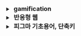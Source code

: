 <details>
    <summary><h3 style="display: inline; margin-left: 5px;">gamification</h3></summary>
    # CSS만을 사용해서 애니메이션 효과 없이, 단순히 여러 Layer로 스킨 입히기 기능 구현

## 개요

- 해당 기능을 구현하기 위해서 가장 간단하고 별도의 라이브러리를 설치하지 않고 하는 방법은 준비한 이미지를 CSS로 여러 Layer로 쌓는 방법이다.
- 하지만 만약 여기에 생동감을 주고 싶거나 애니메이션 효과를 주고 싶다면, anime.js나 GSAP를 써야 한다.
- GSAP를 추천하는 이유는, 해당 라이브러리는 구글, 페이스북등 많은 기업에서 실제로 쓰고 있는 라이브러리이고, 실제로 가장 널리 쓰이기 때문이다. 레퍼런스도 가장 많다.

---

## 1. 이미지 준비

### 이미지 형식 준비

- **PNG 형식**: 투명 배경을 지원하므로 옷 레이어링에 가장 적합
- **해상도**: 일반적으로 2x 해상도(레티나 디스플레이 지원)
- **파일 구조**:
  - 기본 캐릭터 이미지(body.png)
  - 각 의상 아이템별 투명 배경 이미지(hat.png, shirt.png, pants.png 등)

### 이미지 준비 시 고려사항

- 모든 이미지는 동일한 캔버스 크기를 유지해야 함
- 의상 아이템은 캐릭터 위에 올바르게 정렬되도록 위치 조정
- 각 의상 파츠는 캐릭터 신체의 같은 위치에 맞도록 제작

---

## 2. 폴더 구조 예시

```txt
src/
├── assets/
│   ├── character/
│   │   └── base.png
│   ├── hats/
│   │   ├── hat1.png
│   │   ├── hat2.png
│   │   └── ...
│   ├── shirts/
│   │   └── ...
│   └── pants/
│       └── ...
├── components/
│   ├── Character.js
│   ├── ItemSelector.js
│   └── ...
├── App.js
└── ...
```

## 3. 구현 단계

- 옷 아이템 데이터 구조 설정

```javascript
// src/data/items.js
export const items = {
  hats: [
    { id: "hat1", name: "모자 1", src: "/assets/hats/hat1.png" },
    { id: "hat2", name: "모자 2", src: "/assets/hats/hat2.png" },
    // ...
  ],
  shirts: [
    { id: "shirt1", name: "셔츠 1", src: "/assets/shirts/shirt1.png" },
    // ...
  ],
  pants: [
    // ...
  ],
};
```

- 캐릭터 컴포넌트 생성

```jsx
// src/components/Character.js
import React from "react";
import "./Character.css";

const Character = ({ selectedItems }) => {
  const { hat, shirt, pants } = selectedItems;

  return (
    <div className="character-container">
      <img
        src="/assets/character/base.png"
        className="character-base"
        alt="Character"
      />
      {hat && <img src={hat.src} className="character-hat" alt="Hat" />}
      {shirt && <img src={shirt.src} className="character-shirt" alt="Shirt" />}
      {pants && <img src={pants.src} className="character-pants" alt="Pants" />}
    </div>
  );
};

export default Character;
```

- CSS로 이미지 레이어링 설정

```css
/* src/components/Character.css */
.character-container {
  position: relative;
  width: 300px;
  height: 500px;
}

.character-base,
.character-hat,
.character-shirt,
.character-pants {
  position: absolute;
  top: 0;
  left: 0;
  width: 100%;
  height: 100%;
}

/* Z-index로 레이어 순서 조정 */
.character-base {
  z-index: 1;
}
.character-pants {
  z-index: 2;
}
.character-shirt {
  z-index: 3;
}
.character-hat {
  z-index: 4;
}
```

- 아이템 선택 컴포넌트 생성

```jsx
// src/components/ItemSelector.js
import React from "react";
import { items } from "../data/items";
import "./ItemSelector.css";

const ItemSelector = ({ category, onSelect }) => {
  return (
    <div className="item-selector">
      <h3>{category.charAt(0).toUpperCase() + category.slice(1)}</h3>
      <div className="items-grid">
        {items[category].map((item) => (
          <div
            key={item.id}
            className="item-option"
            onClick={() => onSelect(category, item)}
          >
            <img src={item.src} alt={item.name} />
          </div>
        ))}
      </div>
    </div>
  );
};

export default ItemSelector;
```

- 메인 App 컴포넌트에서 상태 관리(App.js가 아니라, 다른 컴포넌트여도 OK)

```jsx
// src/App.js
import React, { useState } from "react";
import Character from "./components/Character";
import ItemSelector from "./components/ItemSelector";
import "./App.css";

function App() {
  const [selectedItems, setSelectedItems] = useState({
    hat: null,
    shirt: null,
    pants: null,
  });

  const handleItemSelect = (category, item) => {
    setSelectedItems((prev) => ({
      ...prev,
      [category]: item,
    }));
  };

  return (
    <div className="app">
      <div className="character-view">
        <Character selectedItems={selectedItems} />
      </div>
      <div className="selectors">
        <ItemSelector category="hats" onSelect={handleItemSelect} />
        <ItemSelector category="shirts" onSelect={handleItemSelect} />
        <ItemSelector category="pants" onSelect={handleItemSelect} />
      </div>
    </div>
  );
}

export default App;
```

</details>

<details>
    <summary><h3 style="display: inline; margin-left: 5px;">반응형 웹</h3></summary>
    # 개요
- 대부분의 최신 웹 프로젝트는 "모바일 우선(Mobile-First)" 반응형 디자인을 채택한다.
	1. 먼저 모바일 화면에 최적화된 디자인을 만들고
	2. 미디어 쿼리를 사용해 화면이 커질 때 레이아웃을 확장
	3. 컴포넌트 기반 접근법으로 다양한 화면 크기에서 재사용 가능한 요소 설계

---

# calc()

```css
property: calc(expression);
```

예시)
위의 예시 `width: calc(50% - 20px);`가 사용된 실제 상황 :

```css
.card-container {
  display: flex;
  flex-wrap: wrap;
}

.card {
  width: calc(50% - 20px);
  margin: 0 10px 20px;
}
```

이 경우, 각 카드는:

- 컨테이너 너비의 50%를 차지하지만, 20픽셀을 뺀 크기.
- 왼쪽과 오른쪽에 각각 10픽셀의 마진이 있다(총 20픽셀).

이런 방식으로, 두 개의 카드가 완벽하게 한 줄에 맞게 배치된다. 카드 하나의 실제 차지하는 공간은 "너비 + 좌우 마진"이므로, `(50% - 20px) + 20px = 50%`가 된다. 두 카드를 합치면 정확히 컨테이너의 100% 너비를 차지하게 된다.

---

# clamp(), min(), max()

- `clamp` : 최솟값, 기본값, 최댓값을 지정하여 범위 내에서 크기를 자동 조절

```css
.container {
  width: clamp(300px, 80%, 1200px);
  /* 최소 300px, 기본적으로 80%, 최대 1200px */
}
```

- `min(), max()` : min은 제공된 값 중 더 작은 값을 선택, max()는 제공된 값중 더 큰 값을 선택 ```

```css
.column {
  width: min(600px, 50%);
  /* 600px과 50% 중 더 작은 값 */
}

.button {
  font-size: max(16px, 1vw);
  /* 16px과 1vw 중 더 큰 값 (텍스트가 너무 작아지지 않도록) */
}
```

---

# aspect-ratio

- 요소의 가로세로 비율을 유지

```css
.video-container {
  width: 100%;
  aspect-ratio: 16 / 9;
}

.profile-image {
  width: 100%;
  max-width: 300px;
  aspect-ratio: 1 / 1; /* 정사각형 */
}
```

</details>

<details>
    <summary><h3 style="display: inline; margin-left: 5px;">피그마 기초용어, 단축키</h3></summary>

    # 프레임, 레이어, Section

- Section > Frame (섹션은 프레임의 모임)
- 레이어 : 층
- Secion 하나가 곧 하나의 Page인것인가?

# 단축키

- ctrl+ D : 복제
- alt + G : 그룹화
- alt + ctrl + G : 그룹화 풀기
- shift + S : Seciont 묶어주기
- shift + G : 그리드 보여주기, 숨기기
- R 누르고 드래그 : 사각형
- F 누르고 드래그 : 프레임
- (여러 요소 선택 후) shift + A : 오토 레이아웃 설정
-

# unsplash

- 무료 이미지 적용

---

# 2. 와이어프레임, 프로토타입 작업시 레이아웃 적용 방법

와이어프레임이나 프로토타입 작업 시 그리드 설정은 작업의 성격과 단계에 따라 다르게 접근합니다:

1. 초기 와이어프레임 단계

- 그리드 없이 자유롭게 레이아웃 구상
- 대략적인 요소 배치와 구조 설계
- Auto Layout만으로도 충분한 경우가 많음

1. 상세 디자인 단계

- 그리드 시스템 적용
- 정확한 간격과 정렬 설정
- 반응형 레이아웃 고려

실무 워크플로우 예시:

1. 러프한 와이어프레임
   - Auto Layout으로 빠르게 구성
   - 기본적인 구조와 흐름 확인
2. 디자인 시스템 설정
   - 그리드 시스템 설정
   - 컴포넌트 규칙 정의
   - 간격과 정렬 기준 설정
3. 상세 디자인
   - 정의된 그리드에 맞춰 디자인 조정
   - 컴포넌트 재사용 및 정렬

즉, 초기에는 그리드 없이 자유롭게 작업하고, 디자인이 구체화되는 단계에서 그리드를 적용하는 것이 일반적이다.

---

# 3. Frame과 Group의 역할 차이

역할과 목적 중심으로 :

## Frame의 역할/목적:

- 레이아웃 구조 정의

  - Auto Layout 적용 가능
  - Grid 시스템 적용 가능
  - 고정된 크기와 배경 설정 가능
  - 독립적인 스크롤 영역으로 활용 가능

- 컴포넌트 설계
  - 명확한 경계를 가진 UI 요소 생성
  - 재사용 가능한 컴포넌트의 기본 단위
  - overflow 처리 가능

## Group의 역할/목적:

- 간단한 요소 묶음

  - 여러 레이어를 함께 관리하기 위한 용도
  - 선택과 이동을 편리하게 하기 위한 그룹화
  - 임시적인 그룹화에 적합

- 유연한 크기 관리
  - 내부 요소들의 크기에 따라 자동으로 조절
  - 별도의 제약 없이 자유로운 요소 배치

---

# Frame? Auto Layout? - Fix, Hug, Fill의 차이

---

# Grid 시스템

## Full Screen을 위한 기본 설정

- Count: 12, Type: Stretch, width: auto, Margin: 24, Gutter 24

## 모바일

- Count: 4, Type: Stretch, width: auto, Margin: 24, Gutter: 24

</details>
